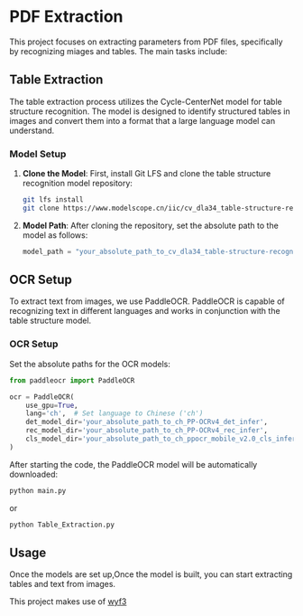 # PDF Extraction

This project focuses on extracting parameters from PDF files, specifically by recognizing miages and tables. The main tasks include:

## Table Extraction

The table extraction process utilizes the Cycle-CenterNet model for table structure recognition. The model is designed to identify structured tables in images and convert them into a format that a large language model can understand.

### Model Setup

1. **Clone the Model**: 
   First, install Git LFS and clone the table structure recognition model repository:

   ```bash
   git lfs install
   git clone https://www.modelscope.cn/iic/cv_dla34_table-structure-recognition_cycle-centernet.git
   ```

2. **Model Path**:
   After cloning the repository, set the absolute path to the model as follows:

   ```python
   model_path = "your_absolute_path_to_cv_dla34_table-structure-recognition_cycle-centernet"
   ```

## OCR Setup

To extract text from images, we use PaddleOCR. PaddleOCR is capable of recognizing text in different languages and works in conjunction with the table structure model.

### OCR Setup

Set the absolute paths for the OCR models:

```python
from paddleocr import PaddleOCR

ocr = PaddleOCR(
    use_gpu=True,
    lang='ch',  # Set language to Chinese ('ch')
    det_model_dir='your_absolute_path_to_ch_PP-OCRv4_det_infer',
    rec_model_dir='your_absolute_path_to_ch_PP-OCRv4_rec_infer',
    cls_model_dir='your_absolute_path_to_ch_ppocr_mobile_v2.0_cls_infer'
)
```

After starting the code, the PaddleOCR model will be automatically downloaded:

```bash
python main.py
```
or
```bash
python Table_Extraction.py
```
## Usage

Once the models are set up,Once the model is built, you can start extracting tables and text from images.

This project makes use of  [wyf3](https://github.com/wyf3/llm_related/tree/main)
